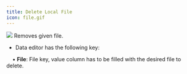```yaml
---
title: Delete Local File
icon: file.gif
---
```


<img src="/static/images/icons/file.gif" /> Removes given file. 

* Data editor has the following key: <br />

&nbsp; &nbsp; • **File**: File key, value column has to be filled with the desired file to delete.

